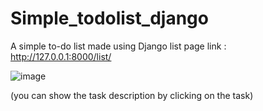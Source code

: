 # Simple_todolist_django
A simple to-do list made using Django 
list page link : http://127.0.0.1:8000/list/

![image](https://github.com/user-attachments/assets/453e38a9-1648-432e-9c65-3a813fc14ff8)


(you can show the task description by clicking on the task) 
